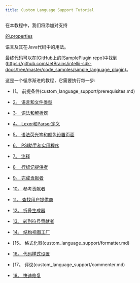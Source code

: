```yaml
---
title: Custom Language Support Tutorial
---
```


在本教程中，我们将添加对支持

[的.properties](https://en.wikipedia.org/wiki/.properties)

语言及其在Java代码中的用法。


最终代码可以在[GitHub上的[SamplePlugin repo]中找到(https://github.com/JetBrains/intellij-sdk-docs/tree/master/code_samples/simple_language_plugin)。


这是一个循序渐进的教程，它需要执行每一步:


* [1。
前提条件(custom_language_support/prerequisites.md)

* [2。
语言和文件类型](custom_language_support/language_and_filetype.md)

* [3。
语法和解析器](custom_language_support/grammar_and_parser.md)

* [4。 
Lexer和Parser定义](custom_language_support/lexer_and_parser_definition.md)

* [5。
语法荧光笔和颜色设置页面](custom_language_support/syntax_highlighter_and_color_settings_page.md)

* [6。 
PSI助手和实用程序](custom_language_support/psi_helper_and_utilities.md)

* [7。
注释](custom_language_support/annotator.md)

* [8。
行标记提供者](custom_language_support/line_marker_provider.md)

* [9。
完成贡献者](custom_language_support/completion_contributor.md)

* [10。
参考贡献者](custom_language_support/reference_contributor.md)

* [11。
查找用户提供商](custom_language_support/find_usages_provider.md)

* [12。
折叠生成器](custom_language_support/folding_builder.md)

* [13。
转到符号贡献者](custom_language_support/go_to_symbol_contributor.md)

* [14。
结构视图工厂](custom_language_support/structure_view_factory.md)

* [15。
格式化器(custom_language_support/formatter.md)

* [16。
代码样式设置](custom_language_support/code_style_settings.md)

* [17。
评议(custom_language_support/commenter.md)

* [18。
快速修复](custom_language_support/quick_fix.md)


